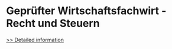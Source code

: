 # Geprüfter Wirtschaftsfachwirt - Recht und Steuern
[>> Detailed information](https://secure.shareit.com/shareit/product.html?productid=300381769&affiliateid=200057808)